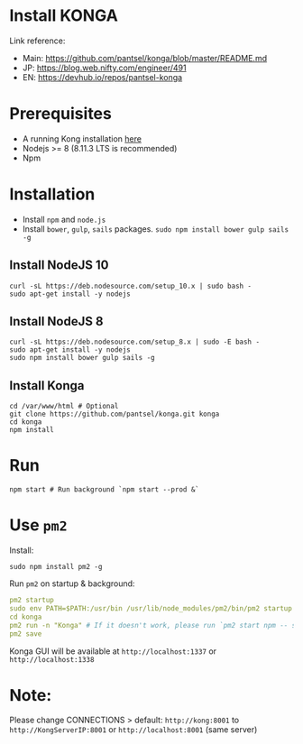 #  Install KONGA
Link reference: 
- Main: https://github.com/pantsel/konga/blob/master/README.md
- JP: https://blog.web.nifty.com/engineer/491
- EN: https://devhub.io/repos/pantsel-konga

# Prerequisites
- A running Kong installation [here](https://github.com/vantruong1810/linux/blob/master/kong.md "Kong installation")
- Nodejs >= 8 (8.11.3 LTS is recommended)
- Npm

# Installation
- Install `npm` and `node.js`
- Install `bower`, `gulp`, `sails` packages. ```sudo npm install bower gulp sails -g```
## Install NodeJS 10
```
curl -sL https://deb.nodesource.com/setup_10.x | sudo bash -
sudo apt-get install -y nodejs
```

## Install NodeJS 8
```
curl -sL https://deb.nodesource.com/setup_8.x | sudo -E bash -
sudo apt-get install -y nodejs
sudo npm install bower gulp sails -g
```

## Install Konga
```
cd /var/www/html # Optional
git clone https://github.com/pantsel/konga.git konga
cd konga
npm install
```
# Run
```
npm start # Run background `npm start --prod &`
```
# Use `pm2`
Install:
```
sudo npm install pm2 -g
```
Run `pm2` on startup & background:
```yaml
pm2 startup
sudo env PATH=$PATH:/usr/bin /usr/lib/node_modules/pm2/bin/pm2 startup systemd -u ubuntu --hp /home/ubuntu
cd konga
pm2 run -n "Konga" # If it doesn't work, please run `pm2 start npm -- start -n "Konga"`
pm2 save
```

Konga GUI will be available at `http://localhost:1337` or `http://localhost:1338` 

# Note:
Please change CONNECTIONS > default: `http://kong:8001` to `http://KongServerIP:8001` or `http://localhost:8001` (same server)
